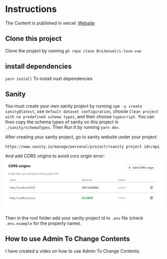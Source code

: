 # Instructions

The Content is published in vercel: [Website](https://i-love-vuejs.vercel.app/)

## Clone this project

Clone the project by running `gh repo clone BroJenuel/i-love-vue`

## install dependencies

`yarn install` To install nuxt dependencies

## Sanity

You must create your own sanity project by running `npm -y create sanity@latest`, use `default dataset configuration`, choose `Clean project with no predefined schema types`, and then choose `typescript`. You can then copy the schema types of sanity on this project in `./sanity/schemaTypes`. Then Run It by running `yarn dev`.

After creating your sanity project, go to sanity website under your project.

```
https://www.sanity.io/manage/personal/project/<sanity project id>/api
```

And add CORS origins to avoid cors origin error:
![alt text](image.png)

Then in the root folder add your sanity project id to `.env` file (check `.env.example` for the property name).

## How to use Admin To Change Contents
I have created a video on how to use Admin To Change Contents.
